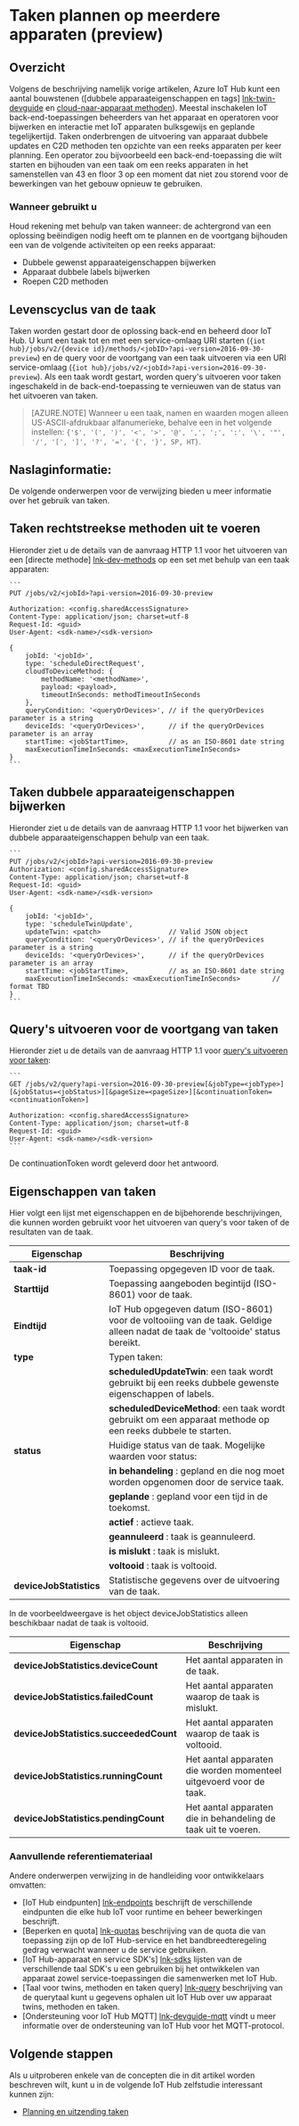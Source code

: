 <properties
 pageTitle="Handleiding voor ontwikkelaars - taken | Microsoft Azure"
 description="Handleiding voor ontwikkelaars van Azure IoT Hub - taken uitvoeren op meerdere apparaten plant verbonden met uw hub"
 services="iot-hub"
 documentationCenter=".net"
 authors="juanjperez"
 manager="timlt"
 editor=""/>

<tags
 ms.service="iot-hub"
 ms.devlang="multiple"
 ms.topic="article"
 ms.tgt_pltfrm="na"
 ms.workload="na"
 ms.date="09/30/2016" 
 ms.author="juanpere"/>

# <a name="schedule-jobs-on-multiple-devices-preview"></a>Taken plannen op meerdere apparaten (preview)

## <a name="overview"></a>Overzicht

Volgens de beschrijving namelijk vorige artikelen, Azure IoT Hub kunt een aantal bouwstenen ([dubbele apparaateigenschappen en tags] [ lnk-twin-devguide] en [cloud-naar-apparaat methoden][lnk-dev-methods]).  Meestal inschakelen IoT back-end-toepassingen beheerders van het apparaat en operatoren voor bijwerken en interactie met IoT apparaten bulksgewijs en geplande tegelijkertijd.  Taken onderbrengen de uitvoering van apparaat dubbele updates en C2D methoden ten opzichte van een reeks apparaten per keer planning.  Een operator zou bijvoorbeeld een back-end-toepassing die wilt starten en bijhouden van een taak om een reeks apparaten in het samenstellen van 43 en floor 3 op een moment dat niet zou storend voor de bewerkingen van het gebouw opnieuw te gebruiken.

### <a name="when-to-use"></a>Wanneer gebruikt u

Houd rekening met behulp van taken wanneer: de achtergrond van een oplossing beëindigen nodig heeft om te plannen en de voortgang bijhouden een van de volgende activiteiten op een reeks apparaat:

- Dubbele gewenst apparaateigenschappen bijwerken
- Apparaat dubbele labels bijwerken
- Roepen C2D methoden

## <a name="job-lifecycle"></a>Levenscyclus van de taak

Taken worden gestart door de oplossing back-end en beheerd door IoT Hub.  U kunt een taak tot en met een service-omlaag URI starten (`{iot hub}/jobs/v2/{device id}/methods/<jobID>?api-version=2016-09-30-preview`) en de query voor de voortgang van een taak uitvoeren via een URI service-omlaag (`{iot hub}/jobs/v2/<jobId>?api-version=2016-09-30-preview`).  Als een taak wordt gestart, worden query's uitvoeren voor taken ingeschakeld in de back-end-toepassing te vernieuwen van de status van het uitvoeren van taken.

> [AZURE.NOTE] Wanneer u een taak, namen en waarden mogen alleen US-ASCII-afdrukbaar alfanumerieke, behalve een in het volgende instellen: ``{'$', '(', ')', '<', '>', '@', ',', ';', ':', '\', '"', '/', '[', ']', '?', '=', '{', '}', SP, HT}``.

## <a name="reference-topics"></a>Naslaginformatie:

De volgende onderwerpen voor de verwijzing bieden u meer informatie over het gebruik van taken.

## <a name="jobs-to-execute-direct-methods"></a>Taken rechtstreekse methoden uit te voeren

Hieronder ziet u de details van de aanvraag HTTP 1.1 voor het uitvoeren van een [directe methode] [ lnk-dev-methods] op een set met behulp van een taak apparaten:

    ```
    PUT /jobs/v2/<jobId>?api-version=2016-09-30-preview
    
    Authorization: <config.sharedAccessSignature>
    Content-Type: application/json; charset=utf-8
    Request-Id: <guid>
    User-Agent: <sdk-name>/<sdk-version>

    {
        jobId: '<jobId>',
        type: 'scheduleDirectRequest', 
        cloudToDeviceMethod: {
            methodName: '<methodName>',
            payload: <payload>,                 
            timeoutInSeconds: methodTimeoutInSeconds 
        },
        queryCondition: '<queryOrDevices>', // if the queryOrDevices parameter is a string
        deviceIds: '<queryOrDevices>',      // if the queryOrDevices parameter is an array
        startTime: <jobStartTime>,          // as an ISO-8601 date string
        maxExecutionTimeInSeconds: <maxExecutionTimeInSeconds>        
    }
    ```
    
## <a name="jobs-to-update-device-twin-properties"></a>Taken dubbele apparaateigenschappen bijwerken

Hieronder ziet u de details van de aanvraag HTTP 1.1 voor het bijwerken van dubbele apparaateigenschappen behulp van een taak.

    ```
    PUT /jobs/v2/<jobId>?api-version=2016-09-30-preview
    Authorization: <config.sharedAccessSignature>
    Content-Type: application/json; charset=utf-8
    Request-Id: <guid>
    User-Agent: <sdk-name>/<sdk-version>

    {
        jobId: '<jobId>',
        type: 'scheduleTwinUpdate', 
        updateTwin: <patch>                 // Valid JSON object
        queryCondition: '<queryOrDevices>', // if the queryOrDevices parameter is a string
        deviceIds: '<queryOrDevices>',      // if the queryOrDevices parameter is an array
        startTime: <jobStartTime>,          // as an ISO-8601 date string
        maxExecutionTimeInSeconds: <maxExecutionTimeInSeconds>        // format TBD
    }
    ```

## <a name="querying-for-progress-on-jobs"></a>Query's uitvoeren voor de voortgang van taken

Hieronder ziet u de details van de aanvraag HTTP 1.1 voor [query's uitvoeren voor taken][lnk-query]:

    ```
    GET /jobs/v2/query?api-version=2016-09-30-preview[&jobType=<jobType>][&jobStatus=<jobStatus>][&pageSize=<pageSize>][&continuationToken=<continuationToken>]
    
    Authorization: <config.sharedAccessSignature>
    Content-Type: application/json; charset=utf-8
    Request-Id: <guid>
    User-Agent: <sdk-name>/<sdk-version>
    ```
    
De continuationToken wordt geleverd door het antwoord.  

## <a name="jobs-properties"></a>Eigenschappen van taken

Hier volgt een lijst met eigenschappen en de bijbehorende beschrijvingen, die kunnen worden gebruikt voor het uitvoeren van query's voor taken of de resultaten van de taak.

| Eigenschap | Beschrijving |
| -------------- | -----------------|
| **taak-id** | Toepassing opgegeven ID voor de taak. |
| **Starttijd** | Toepassing aangeboden begintijd (ISO-8601) voor de taak. |
| **Eindtijd** | IoT Hub opgegeven datum (ISO-8601) voor de voltooiing van de taak. Geldige alleen nadat de taak de 'voltooide' status bereikt. | 
| **type** | Typen taken: |
| | **scheduledUpdateTwin**: een taak wordt gebruikt bij een reeks dubbele gewenste eigenschappen of labels. |
| | **scheduledDeviceMethod**: een taak wordt gebruikt om een apparaat methode op een reeks dubbele te starten. |
| **status** | Huidige status van de taak. Mogelijke waarden voor status: |
| | **in behandeling** : gepland en die nog moet worden opgenomen door de service taak. |
| | **geplande** : gepland voor een tijd in de toekomst. |
| | **actief** : actieve taak. |
| | **geannuleerd** : taak is geannuleerd. |
| | **is mislukt** : taak is mislukt. |
| | **voltooid** : taak is voltooid. |
| **deviceJobStatistics** | Statistische gegevens over de uitvoering van de taak. |

In de voorbeeldweergave is het object deviceJobStatistics alleen beschikbaar nadat de taak is voltooid.

| Eigenschap | Beschrijving |
| -------------- | -----------------|
| **deviceJobStatistics.deviceCount** | Het aantal apparaten in de taak. |
| **deviceJobStatistics.failedCount** | Het aantal apparaten waarop de taak is mislukt. |
| **deviceJobStatistics.succeededCount** | Het aantal apparaten waarop de taak is voltooid. |
| **deviceJobStatistics.runningCount** | Het aantal apparaten die worden momenteel uitgevoerd voor de taak. |
| **deviceJobStatistics.pendingCount** | Het aantal apparaten die in behandeling de taak uit te voeren. |


### <a name="additional-reference-material"></a>Aanvullende referentiemateriaal

Andere onderwerpen verwijzing in de handleiding voor ontwikkelaars omvatten:

- [IoT Hub eindpunten] [ lnk-endpoints] beschrijft de verschillende eindpunten die elke hub IoT voor runtime en beheer bewerkingen beschrijft.
- [Beperken en quota] [ lnk-quotas] beschrijving van de quota die van toepassing zijn op de IoT Hub-service en het bandbreedteregeling gedrag verwacht wanneer u de service gebruiken.
- [IoT Hub-apparaat en service SDK's] [ lnk-sdks] lijsten van de verschillende taal SDK's u een gebruiken bij het ontwikkelen van apparaat zowel service-toepassingen die samenwerken met IoT Hub.
- [Taal voor twins, methoden en taken query] [ lnk-query] beschrijving van de querytaal kunt u gegevens ophalen uit IoT Hub over uw apparaat twins, methoden en taken.
- [Ondersteuning voor IoT Hub MQTT] [ lnk-devguide-mqtt] vindt u meer informatie over de ondersteuning van IoT Hub voor het MQTT-protocol.

## <a name="next-steps"></a>Volgende stappen

Als u uitproberen enkele van de concepten die in dit artikel worden beschreven wilt, kunt u in de volgende IoT Hub zelfstudie interessant kunnen zijn:

- [Planning en uitzending taken][lnk-jobs-tutorial]

<!-- links and images -->

[lnk-endpoints]: iot-hub-devguide-endpoints.md
[lnk-quotas]: iot-hub-devguide-quotas-throttling.md
[lnk-sdks]: iot-hub-devguide-sdks.md
[lnk-query]: iot-hub-devguide-query-language.md
[lnk-devguide-mqtt]: iot-hub-mqtt-support.md
[lnk-jobs-tutorial]: iot-hub-schedule-jobs.md
[lnk-c2d-methods]: iot-hub-c2d-methods.md
[lnk-dev-methods]: iot-hub-devguide-direct-methods.md
[lnk-get-started-twin]: iot-hub-node-node-twin-getstarted.md
[lnk-twin-devguide]: iot-hub-devguide-device-twins.md
